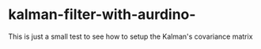 # kalman-filter-with-aurdino-
This is just a small test to see how to setup the Kalman's covariance matrix
